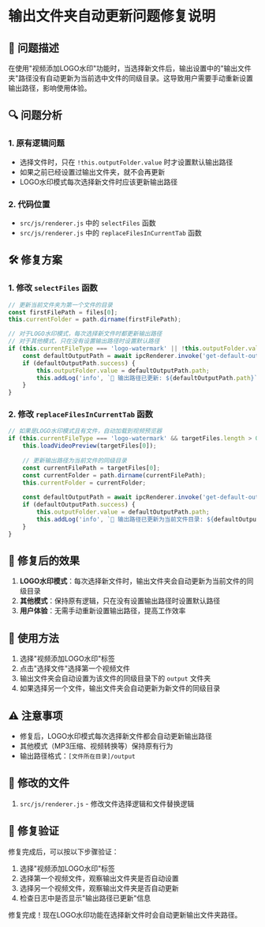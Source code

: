 # 输出文件夹自动更新问题修复说明

## 🐛 问题描述

在使用"视频添加LOGO水印"功能时，当选择新文件后，输出设置中的"输出文件夹"路径没有自动更新为当前选中文件的同级目录。这导致用户需要手动重新设置输出路径，影响使用体验。

## 🔍 问题分析

### 1. 原有逻辑问题
- 选择文件时，只在 `!this.outputFolder.value` 时才设置默认输出路径
- 如果之前已经设置过输出文件夹，就不会再更新
- LOGO水印模式每次选择新文件时应该更新输出路径

### 2. 代码位置
- `src/js/renderer.js` 中的 `selectFiles` 函数
- `src/js/renderer.js` 中的 `replaceFilesInCurrentTab` 函数

## 🛠️ 修复方案

### 1. 修改 `selectFiles` 函数
```javascript
// 更新当前文件夹为第一个文件的目录
const firstFilePath = files[0];
this.currentFolder = path.dirname(firstFilePath);

// 对于LOGO水印模式，每次选择新文件时都更新输出路径
// 对于其他模式，只在没有设置输出路径时设置默认路径
if (this.currentFileType === 'logo-watermark' || !this.outputFolder.value) {
    const defaultOutputPath = await ipcRenderer.invoke('get-default-output-path', this.currentFolder);
    if (defaultOutputPath.success) {
        this.outputFolder.value = defaultOutputPath.path;
        this.addLog('info', `📁 输出路径已更新: ${defaultOutputPath.path}`);
    }
}
```

### 2. 修改 `replaceFilesInCurrentTab` 函数
```javascript
// 如果是LOGO水印模式且有文件，自动加载到视频预览器
if (this.currentFileType === 'logo-watermark' && targetFiles.length > 0) {
    this.loadVideoPreview(targetFiles[0]);
    
    // 更新输出路径为当前文件的同级目录
    const currentFilePath = targetFiles[0];
    const currentFolder = path.dirname(currentFilePath);
    this.currentFolder = currentFolder;
    
    const defaultOutputPath = await ipcRenderer.invoke('get-default-output-path', currentFolder);
    if (defaultOutputPath.success) {
        this.outputFolder.value = defaultOutputPath.path;
        this.addLog('info', `📁 输出路径已更新为当前文件目录: ${defaultOutputPath.path}`);
    }
}
```

## 📝 修复后的效果

1. **LOGO水印模式**：每次选择新文件时，输出文件夹会自动更新为当前文件的同级目录
2. **其他模式**：保持原有逻辑，只在没有设置输出路径时设置默认路径
3. **用户体验**：无需手动重新设置输出路径，提高工作效率

## 🔧 使用方法

1. 选择"视频添加LOGO水印"标签
2. 点击"选择文件"选择第一个视频文件
3. 输出文件夹会自动设置为该文件的同级目录下的 `output` 文件夹
4. 如果选择另一个文件，输出文件夹会自动更新为新文件的同级目录

## ⚠️ 注意事项

- 修复后，LOGO水印模式每次选择新文件都会自动更新输出路径
- 其他模式（MP3压缩、视频转换等）保持原有行为
- 输出路径格式：`[文件所在目录]/output`

## 📁 修改的文件

1. `src/js/renderer.js` - 修改文件选择逻辑和文件替换逻辑

## 🎯 修复验证

修复完成后，可以按以下步骤验证：

1. 选择"视频添加LOGO水印"标签
2. 选择第一个视频文件，观察输出文件夹是否自动设置
3. 选择另一个视频文件，观察输出文件夹是否自动更新
4. 检查日志中是否显示"输出路径已更新"信息

修复完成！现在LOGO水印功能在选择新文件时会自动更新输出文件夹路径。
